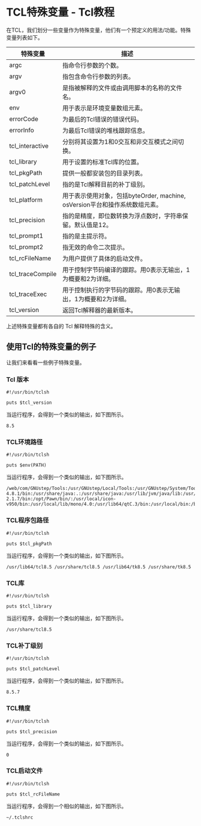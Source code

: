 # TCL特殊变量 - Tcl教程

在TCL，我们划分一些变量作为特殊变量，他们有一个预定义的用法/功能。特殊变量列表如下。

| 特殊变量 | 描述 |
| --- | --- |
| argc | 指命令行参数的个数。 |
| argv | 指包含命令行参数的列表。 |
| argv0 | 是指被解释的文件或由调用脚本的名称的文件名。 |
| env | 用于表示是环境变量数组元素。 |
| errorCode | 为最后的Tcl错误的错误代码。 |
| errorInfo | 为最后Tcl错误的堆栈跟踪信息。 |
| tcl_interactive | 分别将其设置为1和0交互和非交互模式之间切换。 |
| tcl_library | 用于设置的标准Tcl库的位置。 |
| tcl_pkgPath | 提供一般都安装包的目录列表。 |
| tcl_patchLevel | 指的是Tcl解释目前的补丁级别。 |
| tcl_platform | 用于表示使用对象，包括byteOrder, machine, osVersion平台和操作系统数组元素。 |
| tcl_precision | 指的是精度，即位数转换为浮点数时，字符串保留。默认值是12。 |
| tcl_prompt1 | 指的是主提示符。 |
| tcl_prompt2 | 指无效的命令二次提示。 |
| tcl_rcFileName | 为用户提供了具体的启动文件。 |
| tcl_traceCompile | 用于控制字节码编译的跟踪。用0表示无输出，1为概要和2为详细。 |
| tcl_traceExec | 用于控制执行的字节码的跟踪。用0表示无输出，1为概要和2为详细。 |
| tcl_version | 返回Tcl解释器的最新版本。 |

上述特殊变量都有各自的 Tcl 解释特殊的含义。

## 使用Tcl的特殊变量的例子

让我们来看看一些例子特殊变量。

### Tcl 版本

```
#!/usr/bin/tclsh

puts $tcl_version

```

当运行程序，会得到一个类似的输出，如下图所示。

```
8.5

```

### TCL环境路径

```
#!/usr/bin/tclsh

puts $env(PATH)

```

当运行程序，会得到一个类似的输出，如下图所示。

```
/web/com/GNUstep/Tools:/usr/GNUstep/Local/Tools:/usr/GNUstep/System/Tools:/usr/local/sml/bin:/usr/local/flex/bin:/usr/local/gcc-4.8.1/bin:/usr/share/java:.:/usr/share/java:/usr/lib/jvm/java/lib:/usr/lib/jvm/java/jre/lib:/usr/local/bin:/usr/local/mozart/bin:/usr/local/go/bin:/usr/local/factor/:/usr/local/groovy-2.1.7/bin:/opt/Pawn/bin/:/usr/local/icon-v950/bin:/usr/local/lib/mono/4.0:/usr/lib64/qtC.3/bin:/usr/local/bin:/bin:/usr/bin:/usr/local/sbin:/usr/sbin:/sbin:/opt/Pawn/bin:/usr/local/dart/bin:/usr/local/julia/usr/bin:/usr/local/julia:/usr/local/scriptbasic/bin
```

### TCL程序包路径

```
#!/usr/bin/tclsh

puts $tcl_pkgPath

```

当运行程序，会得到一个类似的输出，如下图所示。

```
/usr/lib64/tcl8.5 /usr/share/tcl8.5 /usr/lib64/tk8.5 /usr/share/tk8.5 

```

### TCL库

```
#!/usr/bin/tclsh

puts $tcl_library

```

当运行程序，会得到一个类似的输出，如下图所示。

```
/usr/share/tcl8.5

```

### TCL补丁级别

```
#!/usr/bin/tclsh

puts $tcl_patchLevel

```

当运行程序，会得到一个类似的输出，如下图所示。

```
8.5.7

```

### TCL精度

```
#!/usr/bin/tclsh

puts $tcl_precision

```

当运行程序，会得到一个类似的输出，如下图所示。

```
0

```

### TCL启动文件

```
#!/usr/bin/tclsh

puts $tcl_rcFileName

```

当运行程序，会得到一个相似的输出，如下图所示。

```
~/.tclshrc
```

 